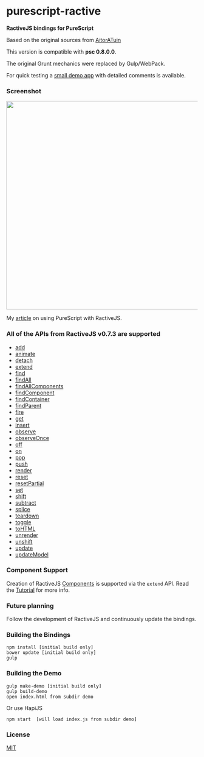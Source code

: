 
# purescript-ractive

**RactiveJS bindings for PureScript**

Based on the original sources from <a href="https://github.com/AitorATuin/purescript-ractive" target="_blank">AitorATuin</a>

This version is compatible with **psc 0.8.0.0**.

The original Grunt mechanics were replaced by Gulp/WebPack.

For quick testing a <a href="https://github.com/brakmic/purescript-ractive/blob/master/demo/scripts/app.purs">small demo app</a> with detailed comments is available.

### Screenshot
<img src="http://fs5.directupload.net/images/160108/v6ohn28m.png" width="741" height="547">

My <a href="http://blog.brakmic.com/webapps-with-purescript-and-ractivejs/" target="_blank">article</a> on using PureScript with RactiveJS.

### All of the APIs from RactiveJS v0.7.3 are supported

- <a href="http://docs.ractivejs.org/latest/ractive-add" target="_blank">add</a>
- <a href="http://docs.ractivejs.org/latest/ractive-animate" target="_blank">animate</a>
- <a href="http://docs.ractivejs.org/latest/ractive-detach" target="_blank">detach</a>
- <a href="http://docs.ractivejs.org/latest/ractive-extend" target="_blank">extend</a>
- <a href="http://docs.ractivejs.org/latest/ractive-find" target="_blank">find</a>
- <a href="http://docs.ractivejs.org/latest/ractive-findall" target="_blank">findAll</a>
- <a href="http://docs.ractivejs.org/latest/ractive-findallcomponents" target="_blank">findAllComponents</a>
- <a href="http://docs.ractivejs.org/latest/ractive-findcomponent" target="_blank">findComponent</a>
- <a href="http://docs.ractivejs.org/latest/ractive-findcontainer" target="_blank">findContainer</a>
- <a href="http://docs.ractivejs.org/latest/ractive-findparent" target="_blank">findParent</a>
- <a href="http://docs.ractivejs.org/latest/ractive-fire" target="_blank">fire</a>
- <a href="http://docs.ractivejs.org/latest/ractive-get" target="_blank">get</a>
- <a href="http://docs.ractivejs.org/latest/ractive-insert" target="_blank">insert</a>
- <a href="http://docs.ractivejs.org/latest/ractive-observe" target="_blank">observe</a>
- <a href="http://docs.ractivejs.org/latest/ractive-observeonce" target="_blank">observeOnce</a>
- <a href="http://docs.ractivejs.org/latest/ractive-off" target="_blank">off</a>
- <a href="http://docs.ractivejs.org/latest/ractive-on" target="_blank">on</a>
- <a href="http://docs.ractivejs.org/latest/ractive-pop" target="_blank">pop</a>
- <a href="http://docs.ractivejs.org/latest/ractive-push" target="_blank">push</a>
- <a href="http://docs.ractivejs.org/latest/ractive-render" target="_blank">render</a>
- <a href="http://docs.ractivejs.org/latest/ractive-reset" target="_blank">reset</a>
- <a href="http://docs.ractivejs.org/latest/ractive-resetpartial" target="_blank">resetPartial</a>
- <a href="http://docs.ractivejs.org/latest/ractive-set" target="_blank">set</a>
- <a href="http://docs.ractivejs.org/latest/ractive-shift" target="_blank">shift</a>
- <a href="http://docs.ractivejs.org/latest/ractive-subtract" target="_blank">subtract</a>
- <a href="http://docs.ractivejs.org/latest/ractive-splice" target="_blank">splice</a>
- <a href="http://docs.ractivejs.org/latest/ractive-teardown" target="_blank">teardown</a>
- <a href="http://docs.ractivejs.org/latest/ractive-toggle" target="_blank">toggle</a>
- <a href="http://docs.ractivejs.org/latest/ractive-tohtml" target="_blank">toHTML</a>
- <a href="http://docs.ractivejs.org/latest/ractive-unrender" target="_blank">unrender</a>
- <a href="http://docs.ractivejs.org/latest/ractive-unshift" target="_blank">unshift</a>
- <a href="http://docs.ractivejs.org/latest/ractive-update" target="_blank">update</a>
- <a href="http://docs.ractivejs.org/latest/ractive-updatemodel" target="_blank">updateModel</a>

### Component Support

Creation of RactiveJS <a href="http://docs.ractivejs.org/latest/components" target="_blank">Components</a> is supported via the `extend` API. Read the <a href="https://github.com/brakmic/purescript-ractive/blob/master/tutorials/COMPONENTS.md">Tutorial</a> for more info.

### Future planning

Follow the development of RactiveJS and continuously update the bindings.

### Building the Bindings

```
npm install [initial build only]
bower update [initial build only]
gulp
```

### Building the Demo

```
gulp make-demo [initial build only]
gulp build-demo
open index.html from subdir demo
```

Or use HapiJS
```
npm start  [will load index.js from subdir demo]
```

### License

<a href="https://github.com/brakmic/purescript-ractive/blob/master/LICENSE">MIT</a>

